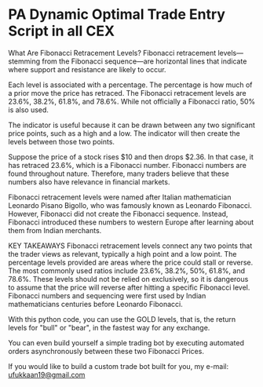 # PA Dynamic Optimal Trade Entry Script in all CEX

What Are Fibonacci Retracement Levels?
Fibonacci retracement levels—stemming from the Fibonacci sequence—are horizontal lines that indicate where support and resistance are likely to occur.

Each level is associated with a percentage. The percentage is how much of a prior move the price has retraced. The Fibonacci retracement levels are 23.6%, 38.2%, 61.8%, and 78.6%. While not officially a Fibonacci ratio, 50% is also used.

The indicator is useful because it can be drawn between any two significant price points, such as a high and a low. The indicator will then create the levels between those two points.

Suppose the price of a stock rises $10 and then drops $2.36. In that case, it has retraced 23.6%, which is a Fibonacci number. Fibonacci numbers are found throughout nature. Therefore, many traders believe that these numbers also have relevance in financial markets.

Fibonacci retracement levels were named after Italian mathematician Leonardo Pisano Bigollo, who was famously known as Leonardo Fibonacci.  However, Fibonacci did not create the Fibonacci sequence. Instead, Fibonacci introduced these numbers to western Europe after learning about them from Indian merchants.


KEY TAKEAWAYS
Fibonacci retracement levels connect any two points that the trader views as relevant, typically a high point and a low point.
The percentage levels provided are areas where the price could stall or reverse.
The most commonly used ratios include 23.6%, 38.2%, 50%, 61.8%, and 78.6%.
These levels should not be relied on exclusively, so it is dangerous to assume that the price will reverse after hitting a specific Fibonacci level.
Fibonacci numbers and sequencing were first used by Indian mathematicians centuries before Leonardo Fibonacci.

With this python code, you can use the GOLD levels, that is, the return levels for "bull" or "bear", in the fastest way for any exchange.

You can even build yourself a simple trading bot by executing automated orders asynchronously between these two Fibonacci Prices.

If you would like to build a custom trade bot built for you, my e-mail: ufukkaan19@gmail.com
